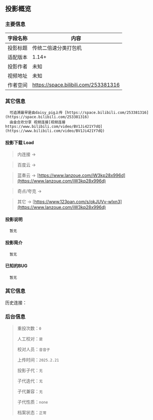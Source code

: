 ## 投影概览
### 主要信息
| 字段名称   | 内容           |
| ---------- | -------------- |
| 投影标题   |传统二倍速分类打包机               | 
| 适配版本   |1.14+               | 
| 投影作者   |未知               | 
| 视频地址   |未知               | 
| 作者空间   |https://space.bilibili.com/253381316               | 

### 其它信息
      可追溯最早是由daisy_pig上传 [https://space.bilibili.com/253381316](https://space.bilibili.com/253381316)
      由金合欢分享 视频连接[视频连接https://www.bilibili.com/video/BV1Ji421Y7dQ](https://www.bilibili.com/video/BV1Ji421Y7dQ)

#### 投影下载 Load
> 内连接 → []()

> 百度云 → []()

> 蓝奏云 → [https://www.lanzoue.com/iW3kp28x996d](https://www.lanzoue.com/iW3kp28x996d)

> 奇点/夸克 → []()

> 其它 → [https://www.123pan.com/s/okJUVv-wlxn3](https://www.lanzoue.com/iW3kp28x996d) 

#### 投影说明
      暂无

#### 投影简介
      暂无

#### 已知的BUG
      暂无

### 其它信息
历史连接：[]()

### 后台信息

> 重投次数：`0`
> 
> 人工校对：`是`
> 
> 校对人员：`音音子`
> 
> 上传时间：`2025.2.21`
> 
> 投影子代：`无`
> 
> 子代迭代：`无`
> 
> 子代兼容：`无`
> 
> 子代性质：`none`
> 
> 档案状态：`正常`
